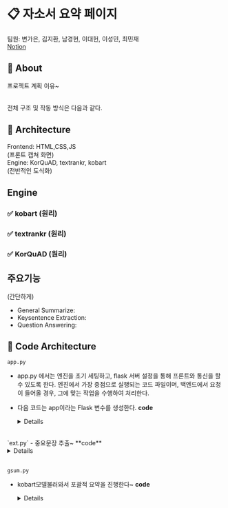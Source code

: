 # 📋 자소서 요약 페이지
팀원: 변가은, 김지환, 남경현, 이대헌, 이성민, 최민재<br>
[Notion](https://jungle-crane-580.notion.site/27be448bebcb4ca39ac9182033d7a293?pvs=4)
<br>

## 📁 About
프로젝트 계획 이유~

<br>전체 구조 및 작동 방식은 다음과 같다. 


## 🔧 Architecture
Frontend: HTML,CSS,JS
<br>(프론트 캡쳐 화면)
<br>Engine: KorQuAD, textrankr, kobart
<br>(전반적인 도식화)



## Engine
### ✅ kobart (원리)


### ✅ textrankr (원리)


### ✅ KorQuAD (원리)



## 주요기능
(간단하게)
- General Summarize:
- Keysentence Extraction: 
- Question Answering: 

 
## 📑 Code Architecture
`app.py`
- app.py 에서는 엔진을 초기 세팅하고, flask 서버 설정을 통해 프론트와 통신을 할 수 있도록 한다. 엔진에서 가장 중점으로 실행되는 코드 파일이며, 백엔드에서 요청이 들어올 경우, 그에 맞는 작업을 수행하여 처리한다.
- 다음 코드는 app이라는 Flask 변수를 생성한다.
**code**
  <details>
   ```Python
   
   ```
  </details>
  
<br>
`ext.py`
- 중요문장 추출~
**code**
  <details>
   ```Python
   
   ```
  </details>

<br>
`qa_model.py`
- qa모델불러와서 단답형 대답
**code**
  <details>
   ```Python

   ```
  </details>
<br>

`gsum.py`
- kobart모델불러와서 포괄적 요약을 진행한다~
**code**
  <details>
   ```Python

   ```
  </details>
